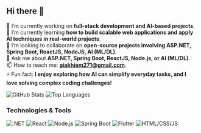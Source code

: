 ## Hi there 👋


<!--**giakhiem03/giakhiem03** is a ✨ _special_ ✨ repository because its `README.md` (this file) appears on your GitHub profile.

Here are some ideas to get you started:
-->
🔭 I’m currently working on **full-stack development and AI-based projects**.  
🌱 I’m currently learning **how to build scalable web applications and apply AI techniques in real-world projects**.  
👯 I’m looking to collaborate on **open-source projects involving ASP.NET, Spring Boot, ReactJS, NodeJS, AI (ML/DL)**.  <!--🤔 I’m looking for help with **optimizing AI models for real-world deployment and learning DevOps practices**.  -->  
💬 Ask me about **ASP.NET, Spring Boot, ReactJS, Node.js, or AI (ML/DL)**.  
📫 How to reach me: **giakhiem271@gmail.com**.  
⚡ Fun fact: **I enjoy exploring how AI can simplify everyday tasks, and I love solving complex coding challenges!**  


![GitHub Stats](https://github-readme-stats.vercel.app/api?username=giakhiem03&show_icons=true&theme=radical)
![Top Languages](https://github-readme-stats.vercel.app/api/top-langs/?username=giakhiem03&layout=compact&theme=radical)
### Technologies & Tools
![.NET](https://img.icons8.com/color/48/microsoft-net.png) ![React](https://img.icons8.com/color/48/react-native.png) ![Node.js](https://img.icons8.com/color/48/nodejs.png)
![Spring Boot](https://img.icons8.com/color/48/spring-boot.png) ![Flutter](https://img.icons8.com/color/48/flutter.png)
![HTML/CSS/JS](https://img.icons8.com/color/48/html-5.png)





